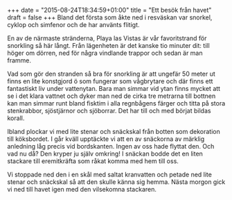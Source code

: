 +++
date = "2015-08-24T18:34:59+01:00"
title = "Ett besök från havet"
draft = false
+++
Bland det första som åkte ned i resväskan var snorkel, cyklop och simfenor och de har använts flitigt.

En av de närmaste stränderna, Playa las Vistas är vår favoritstrand för snorkling så här långt. Från lägenheten är det kanske tio minuter dit: till höger om dörren, ned för några vindlande trappor och sedan är man framme. 

Vad som gör den stranden så bra för snorkling är att ungefär 50 meter ut finns en lite konstgjord ö som fungerar som vågbrytare och där finns ett fantastiskt liv under vattenytan. Bara man simmar vid ytan finns mycket att se i det klara vattnet och dyker man ned de cirka tre metrarna till bottnen kan man simmar runt bland fisktim i alla regnbågens färger och titta på stora stenkrabbor, sjöstjärnor och sjöborrar. Det har till och med börjat bildas korall.

Ibland plockar vi med lite stenar och snäckskal från botten som dekoration till köksbordet. I går kväll upptäckte vi att en av snäckorna av märklig anledning låg precis vid bordskanten. Ingen av oss hade flyttat den. Och vad nu då? Den kryper ju själv omkring! I snäckan bodde det en liten stackare till eremitkräfta som råkat komma med hem till oss. 

Vi stoppade ned den i en skål med saltat kranvatten och petade ned lite stenar och snäckskal så att den skulle känna sig hemma. Nästa morgon gick vi ned till havet igen med den vilsekomna stackaren. 

